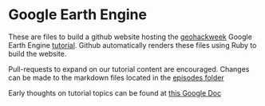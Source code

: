 # Google Earth Engine

These are files to build a github website hosting the [geohackweek](https://geohackweek.github.io/ghw2017) Google Earth Engine [tutorial](https://geohackweek.github.io/GoogleEarthEngine). Github automatically renders these files using Ruby to build the website.

Pull-requests to expand on our tutorial content are encouraged. Changes can be made to the markdown files located in the [episodes folder](https://github.com/geohackweek/GoogleEarthEngine/tree/gh-pages/_episodes)

Early thoughts on tutorial topics can be found at [this Google Doc](https://docs.google.com/document/d/1r0NDzFxzqcZOCU3nlMQN09m-u5hlKYA10PFUSHj2H7Q/edit)

